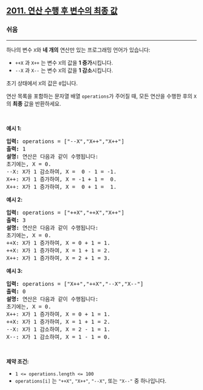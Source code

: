 <h2><a href="https://leetcode.com/problems/final-value-of-variable-after-performing-operations/">2011. 연산 수행 후 변수의 최종 값</a></h2><h3>쉬움</h3><hr><p>하나의 변수 <code>X</code>와 <strong>네 개의</strong> 연산만 있는 프로그래밍 언어가 있습니다:</p>

<ul>
	<li><code>++X</code> 과 <code>X++</code> 는 변수 <code>X</code>의 값을 <strong>1 증가</strong>시킵니다.</li>
	<li><code>--X</code> 과 <code>X--</code> 는 변수 <code>X</code>의 값을 <strong>1 감소</strong>시킵니다.</li>
</ul>

<p>초기 상태에서 <code>X</code>의 값은 <code>0</code>입니다.</p>

<p>연산 목록을 포함하는 문자열 배열 <code>operations</code>가 주어질 때, 모든 연산을 수행한 후의 <code>X</code>의 <strong>최종</strong> 값을 반환하세요.</p>

<p>&nbsp;</p>
<p><strong class="example">예시 1:</strong></p>

<pre>
<strong>입력:</strong> operations = [&quot;--X&quot;,&quot;X++&quot;,&quot;X++&quot;]
<strong>출력:</strong> 1
<strong>설명:</strong>&nbsp;연산은 다음과 같이 수행됩니다:
초기에는, X = 0.
--X: X가 1 감소하여, X =  0 - 1 = -1.
X++: X가 1 증가하여, X = -1 + 1 =  0.
X++: X가 1 증가하여, X =  0 + 1 =  1.
</pre>

<p><strong class="example">예시 2:</strong></p>

<pre>
<strong>입력:</strong> operations = [&quot;++X&quot;,&quot;++X&quot;,&quot;X++&quot;]
<strong>출력:</strong> 3
<strong>설명:</strong> 연산은 다음과 같이 수행됩니다:
초기에는, X = 0.
++X: X가 1 증가하여, X = 0 + 1 = 1.
++X: X가 1 증가하여, X = 1 + 1 = 2.
X++: X가 1 증가하여, X = 2 + 1 = 3.
</pre>

<p><strong class="example">예시 3:</strong></p>

<pre>
<strong>입력:</strong> operations = [&quot;X++&quot;,&quot;++X&quot;,&quot;--X&quot;,&quot;X--&quot;]
<strong>출력:</strong> 0
<strong>설명:</strong>&nbsp;연산은 다음과 같이 수행됩니다:
초기에는, X = 0.
X++: X가 1 증가하여, X = 0 + 1 = 1.
++X: X가 1 증가하여, X = 1 + 1 = 2.
--X: X가 1 감소하여, X = 2 - 1 = 1.
X--: X가 1 감소하여, X = 1 - 1 = 0.
</pre>

<p>&nbsp;</p>
<p><strong>제약 조건:</strong></p>

<ul>
	<li><code>1 &lt;= operations.length &lt;= 100</code></li>
	<li><code>operations[i]</code> 는 <code>&quot;++X&quot;</code>, <code>&quot;X++&quot;</code>, <code>&quot;--X&quot;</code>, 또는 <code>&quot;X--&quot;</code> 중 하나입니다.</li>
</ul>